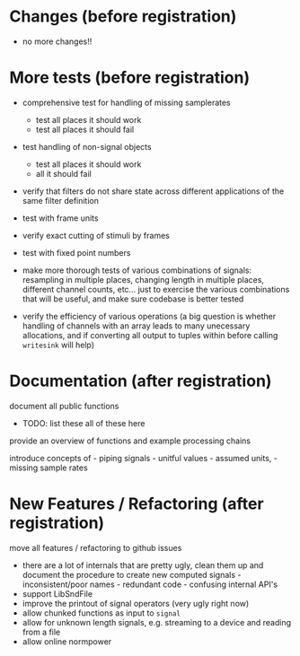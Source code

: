 # Changes (before registration)
- no more changes!!

# More tests (before registration)
- comprehensive test for handling of missing samplerates
    - test all places it should work
    - test all places it should fail
- test handling of non-signal objects
    - test all places it should work
    - all it should fail
- verify that filters do not share state across different applications
    of the same filter definition
- test with frame units 
- verify exact cutting of stimuli by frames
- test with fixed point numbers
- make more thorough tests of various combinations of signals: resampling
in multiple places, changing length in multiple places, different channel
counts, etc... just to exercise the various combinations that will
be useful, and make sure codebase is better tested

- verify the efficiency of various operations
    (a big question is whether handling of channels with an array
     leads to many unecessary allocations, and if converting 
     all output to tuples within before calling `writesink` will help)

# Documentation (after registration)

document all public functions
 - TODO: list these all of these here

provide an overview of functions and example processing chains

introduce concepts of 
    - piping signals
    - unitful values
    - assumed units,
    - missing sample rates

# New Features / Refactoring (after registration)

move all features / refactoring to github issues

- there are a lot of internals that are pretty ugly,
    clean them up and document the procedure to create
    new computed signals
        - inconsistent/poor names
        - redundant code
        - confusing internal API's
- support LibSndFile
- improve the printout of signal operators (very ugly right now)
- allow chunked functions as input to `signal`
- allow for unknown length signals, e.g. streaming to a device
    and reading from a file
- allow online normpower